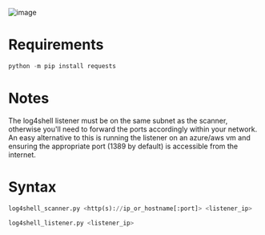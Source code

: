 ![image](https://user-images.githubusercontent.com/96201375/146281662-d4ff036b-2b33-4148-a8a7-ca84bbd194ba.png)

# Requirements
```python
python -m pip install requests
```
# Notes
The log4shell listener must be on the same subnet as the scanner, otherwise you'll need to forward the ports accordingly within your network. An easy alternative to this is running the listener on an azure/aws vm and ensuring the appropriate port (1389 by default) is accessible from the internet.

# Syntax
```python
log4shell_scanner.py <http(s)://ip_or_hostname[:port]> <listener_ip>
```
```python
log4shell_listener.py <listener_ip>
```

